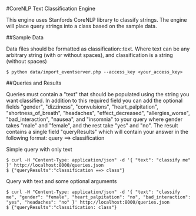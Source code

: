 #CoreNLP Text Classification Engine

This engine uses Stanfords CoreNLP library to classify strings.  The engine will place query strings into a class based on the sample data. 

##Sample Data

Data files should be formatted as classification::text.  Where text can be any arbitrary string (with or without spaces), and classification is a string (without spaces) 
```
$ python data/import_eventserver.php --access_key <your_access_key>
```

##Queries and Results

Queries must contain a "text" that should be populated using the string you want classified.  In addition to this required field you can add the optional fields "gender", "dizziness", "convulsions", "heart_palpitation", "shortness_of_breath", "headaches", "effect_decreased", "allergies_worse", "bad_interaction", "nausea", and "insomnia" to your query where gender takes "male" and "female", and the rest take "yes" and "no".  The result contains a single field "queryResults" which will contain your answer in the following format: query ==> classification

Simple query with only text
```
$ curl -H "Content-Type: application/json" -d '{ "text": "classify me" }' http://localhost:8000/queries.json
$ {"queryResults":"classification ==> class"}
```

Query with text and some optional arguments
```
$ curl -H "Content-Type: application/json" -d '{ "text": "classify me", "gender": "female", "heart_palpitation": "no", "bad_interaction": "yes", "headaches": "no" }' http://localhost:8000/queries.json
$ {"queryResults":"classification: class"}
```








